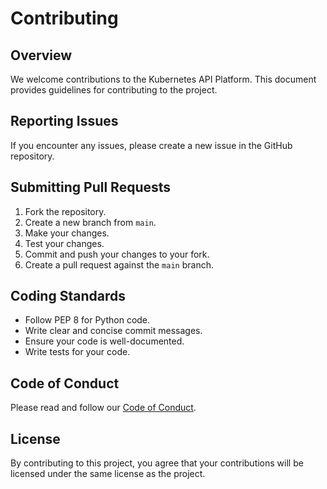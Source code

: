 # Contributing

## Overview
We welcome contributions to the Kubernetes API Platform. This document provides guidelines for contributing to the project.

## Reporting Issues
If you encounter any issues, please create a new issue in the GitHub repository.

## Submitting Pull Requests
1. Fork the repository.
2. Create a new branch from `main`.
3. Make your changes.
4. Test your changes.
5. Commit and push your changes to your fork.
6. Create a pull request against the `main` branch.

## Coding Standards
- Follow PEP 8 for Python code.
- Write clear and concise commit messages.
- Ensure your code is well-documented.
- Write tests for your code.

## Code of Conduct
Please read and follow our [Code of Conduct](docs/code_of_conduct.md).

## License
By contributing to this project, you agree that your contributions will be licensed under the same license as the project.

